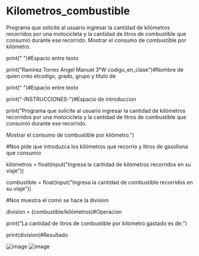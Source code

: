 # Kilometros_combustible
Programa que solicite al usuario ingresar la cantidad de kilómetros recorridos por una motocicleta y la cantidad de litros de combustible que consumió durante ese recorrido. Mostrar el consumo de combustible por kilómetro.


print(" ")#Espacio entre texto

print("Ramirez Torres Angel Manuel 3°W codigo_en_clase")#Nombre de quien creo elcodigo, grado, grupo y titulo de

print(" ")#Espacio entre texto

print("-INSTRUCCIONES-")#Espacio de introduccion

print("Programa que solicite al usuario ingresar la cantidad de kilómetros recorridos por una motocicleta y la cantidad de litros de combustible que consumió durante ese recorrido. 

Mostrar el consumo de combustible por kilómetro.")

#Nos pide que introduzca los kilómetros que recorrio y litros de gasoliona que consumio

kilómetros = float(input("Ingresa la cantidad de kilómetros recorridos en su viaje"))

combustible = float(input("Ingresa la cantidad de combustible recorridos en su viaje"))

#Nos muestra el como se hace la division

division = (combustible/kilómetros)#Operacion

print("La cantidad de litros de combustible por kilómetro gastado es de:")

print(division)#Resultado

![image](https://github.com/user-attachments/assets/0678c1de-fe70-438b-a5f0-83fb21547f6d)
![image](https://github.com/user-attachments/assets/22504a84-5919-43c4-8df1-f7039878f1e2)


